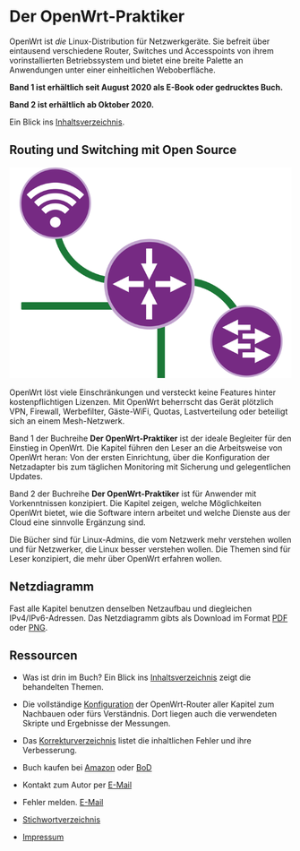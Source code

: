 # Der OpenWrt-Praktiker

OpenWrt ist *die* Linux-Distribution f&uuml;r Netzwerkger&auml;te. Sie befreit &uuml;ber eintausend verschiedene Router, Switches und Accesspoints von ihrem vorinstallierten Betriebssystem und bietet eine breite Palette an Anwendungen unter einer einheitlichen Weboberfl&auml;che.

__Band 1 ist erh&auml;ltlich seit August 2020 als E-Book oder gedrucktes Buch.__

__Band 2 ist erh&auml;ltlich ab Oktober 2020.__


Ein Blick ins [Inhaltsverzeichnis](Inhaltsverzeichnis.md).


## Routing und Switching mit Open Source

![Cover image](images/cover.png)

OpenWrt l&ouml;st viele Einschr&auml;nkungen und versteckt keine Features hinter kostenpflichtigen Lizenzen. Mit OpenWrt beherrscht das Ger&auml;t pl&ouml;tzlich VPN, Firewall, Werbefilter, G&auml;ste-WiFi, Quotas, Lastverteilung oder beteiligt sich an einem Mesh-Netzwerk.

Band 1 der Buchreihe __Der OpenWrt-Praktiker__ ist der ideale Begleiter f&uuml;r den Einstieg in OpenWrt. Die Kapitel f&uuml;hren den Leser an die Arbeitsweise von OpenWrt heran: Von der ersten Einrichtung, &uuml;ber die Konfiguration der Netzadapter bis zum t&auml;glichen Monitoring mit Sicherung und gelegentlichen Updates.

Band 2 der Buchreihe __Der OpenWrt-Praktiker__ ist für Anwender mit Vorkenntnissen konzipiert. Die Kapitel zeigen, welche M&ouml;glichkeiten OpenWrt bietet, wie die Software intern arbeitet und welche Dienste aus der Cloud eine sinnvolle Erg&auml;nzung sind.

Die B&uuml;cher sind f&uuml;r Linux-Admins, die vom Netzwerk mehr verstehen wollen und f&uuml;r Netzwerker, die Linux besser verstehen wollen. Die Themen sind f&uuml;r Leser konzipiert, die mehr &uuml;ber OpenWrt erfahren wollen.


## Netzdiagramm
Fast alle Kapitel benutzen denselben Netzaufbau und diegleichen IPv4/IPv6-Adressen. Das Netzdiagramm gibts als Download im Format [PDF](Netzdiagramm.pdf) oder [PNG](Netzdiagramm.png).


## Ressourcen

* Was ist drin im Buch? Ein Blick ins [Inhaltsverzeichnis](Inhaltsverzeichnis.md) zeigt die behandelten Themen.

* Die vollst&auml;ndige [Konfiguration](Kapitel/) der OpenWrt-Router aller Kapitel zum Nachbauen oder f&uuml;rs Verst&auml;ndnis. Dort liegen auch die verwendeten Skripte und Ergebnisse der Messungen.

* Das [Korrekturverzeichnis](errata.pdf) listet die inhaltlichen Fehler und ihre Verbesserung.

* Buch kaufen bei [Amazon](https://www.amazon.de/dp/3751980997) oder [BoD](https://www.bod.de/buchshop/der-openwrt-praktiker-markus-stubbig-9783751980999)

* Kontakt zum Autor per [E-Mail](mailto:der.openwrt.praktiker@gmail.com)

* Fehler melden. [E-Mail](mailto:der.openwrt.praktiker@gmail.com?subject=Fehler)

* [Stichwortverzeichnis](Stichwortverzeichnis.pdf)

* [Impressum](Impressum.md)
